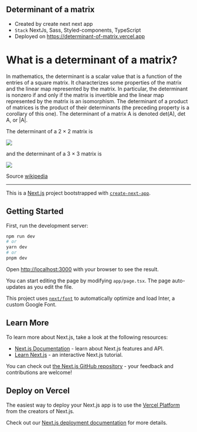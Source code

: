 ## Determinant of a matrix
- Created by create next next app
- `Stack` NextJs, Sass, Styled-components, TypeScript
- Deployed on https://determinant-of-matrix.vercel.app

# What is a determinant of a matrix?
In mathematics, the determinant is a scalar value that is a function of the entries of a square matrix. It characterizes some properties of the matrix and the linear map represented by the matrix. In particular, the determinant is nonzero if and only if the matrix is invertible and the linear map represented by the matrix is an isomorphism. The determinant of a product of matrices is the product of their determinants (the preceding property is a corollary of this one). The determinant of a matrix A is denoted det(A), det A, or |A|.

The determinant of a 2 × 2 matrix is

<img src="https://wikimedia.org/api/rest_v1/media/math/render/svg/1088473ac5aa66c68e3c5075849825b2e53bccc0"  />

and the determinant of a 3 × 3 matrix is

<img src="https://wikimedia.org/api/rest_v1/media/math/render/svg/a289e27a018f211758c893b0bdb6c229abb864c2" />

Source [wikipedia](https://en.wikipedia.org/wiki/Determinant)




___________________________________________________________________________________
This is a [Next.js](https://nextjs.org/) project bootstrapped with [`create-next-app`](https://github.com/vercel/next.js/tree/canary/packages/create-next-app).

## Getting Started

First, run the development server:

```bash
npm run dev
# or
yarn dev
# or
pnpm dev
```

Open [http://localhost:3000](http://localhost:3000) with your browser to see the result.

You can start editing the page by modifying `app/page.tsx`. The page auto-updates as you edit the file.

This project uses [`next/font`](https://nextjs.org/docs/basic-features/font-optimization) to automatically optimize and load Inter, a custom Google Font.

## Learn More

To learn more about Next.js, take a look at the following resources:

- [Next.js Documentation](https://nextjs.org/docs) - learn about Next.js features and API.
- [Learn Next.js](https://nextjs.org/learn) - an interactive Next.js tutorial.

You can check out [the Next.js GitHub repository](https://github.com/vercel/next.js/) - your feedback and contributions are welcome!

## Deploy on Vercel

The easiest way to deploy your Next.js app is to use the [Vercel Platform](https://vercel.com/new?utm_medium=default-template&filter=next.js&utm_source=create-next-app&utm_campaign=create-next-app-readme) from the creators of Next.js.

Check out our [Next.js deployment documentation](https://nextjs.org/docs/deployment) for more details.
